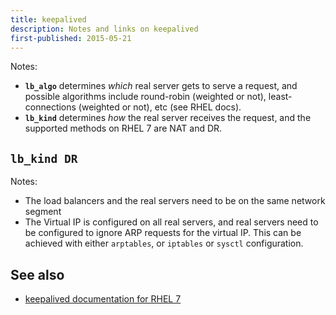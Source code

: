 ```yaml
---
title: keepalived
description: Notes and links on keepalived
first-published: 2015-05-21
---
```


Notes:

*   **`lb_algo`** determines *which* real server gets to serve a request, and 
    possible algorithms include round-robin (weighted or not), least-connections 
    (weighted or not), etc (see RHEL docs).
*   **`lb_kind`** determines *how* the real server receives the request, and 
    the supported methods on RHEL 7 are NAT and DR.

`lb_kind DR`
------------

Notes:

*   The load balancers and the real servers need to be on the same network 
    segment
*   The Virtual IP is configured on all real servers, and real servers need to 
    be configured to ignore ARP requests for the virtual IP. This can be 
    achieved with either `arptables`, or `iptables` or `sysctl` configuration.

See also
--------

*   [keepalived documentation for RHEL 7](https://access.redhat.com/documentation/en-US/Red_Hat_Enterprise_Linux/7/html/Load_Balancer_Administration/)
